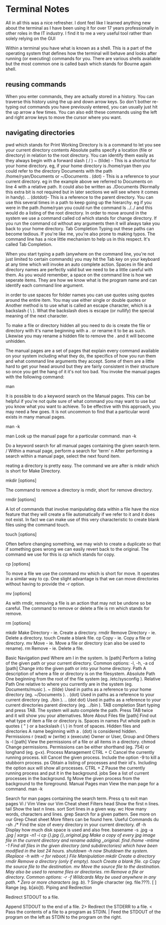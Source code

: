 # Terminal Notes

All in all this was a nice refresher. I dont feel like I learned anything new about the terminal as I have been using it for over 17 years professionally in other roles in the IT industry. I find it to me a very useful tool rather than solely relying on the GUI 

Within a terminal you have what is known as a shell. This is a part of the operating system that defines how the terminal will behave and looks after running (or executing) commands for you. There are various shells available but the most common one is called bash which stands for Bourne again shell.

## reusing commands

When you enter commands, they are actually stored in a history. You can traverse this history using the up and down arrow keys. So don't bother re-typing out commands you have previously entered, you can usually just hit the up arrow a few times. You can also edit these commands using the left and right arrow keys to move the cursor where you want.

## navigating directories

pwd which stands for Print Working Directory
ls is a command to let you see your current directory contents
Absolute paths specify a location (file or directory) in relation to the root directory. You can identify them easily as they always begin with a forward slash ( / )
~ (tilde) - This is a shortcut for your home directory. eg, if your home directory is /home/ryan then you could refer to the directory Documents with the path /home/ryan/Documents or ~/Documents
. (dot) - This is a reference to your current directory. eg in the example above we referred to Documents on line 4 with a relative path. It could also be written as ./Documents (Normally this extra bit is not required but in later sections we will see where it comes in handy).
.. (dotdot)- This is a reference to the parent directory. You can use this several times in a path to keep going up the hierarchy. eg if you were in the path /home/ryan you could run the command ls ../../ and this would do a listing of the root directory.
In order to move around in the system we use a command called cd which stands for change directory. If you run the command cd without any arguments then it will always take you back to your home directory.
Tab Completion
Typing out these paths can become tedious. If you're like me, you're also prone to making typos. The command line has a nice little mechanism to help us in this respect. It's called Tab Completion.

When you start typing a path (anywhere on the command line, you're not just limited to certain commands) you may hit the Tab key on your keyboard at any time which will invoke an auto complete action. 
Spaces in file and directory names are perfectly valid but we need to be a little careful with them. As you would remember, a space on the command line is how we seperate items. They are how we know what is the program name and can identify each command line argument. 

in order to use spaces for folder names you can use quotes using quotes around the entire item. You may use either single or double quotes or Another method is to use what is called an escape character, which is a backslash ( \ ). What the backslash does is escape (or nullify) the special meaning of the next character.

To make a file or directory hidden all you need to do is create the file or directory with it's name beginning with a . or rename it to be as such. Likewise you may rename a hidden file to remove the . and it will become unhidden. 

The manual pages are a set of pages that explain every command available on your system including what they do, the specifics of how you run them and what command line arguments they accept. Some of them are a little hard to get your head around but they are fairly consistent in their structure so once you get the hang of it it's not too bad. You invoke the manual pages with the following command:

man <command to look up>

It is possible to do a keyword search on the Manual pages. This can be helpful if you're not quite sure of what command you may want to use but you know what you want to achieve. To be effective with this approach, you may need a few goes. It is not uncommon to find that a particular word exists in many manual pages.

man -k <search term>

man <command>
Look up the manual page for a particular command.
man -k <search term>
Do a keyword search for all manual pages containing the given search term.
/<term>
Within a manual page, perform a search for 'term'
n
After performing a search within a manual page, select the next found item.

reating a directory is pretty easy. The command we are after is mkdir which is short for Make Directory.

mkdir [options] <Directory>

The command to remove a directory is rmdir, short for remove directory.

rmdir [options] <Directory>

A lot of commands that involve manipulating data within a file have the nice feature that they will create a file automatically if we refer to it and it does not exist. In fact we can make use of this very characteristic to create blank files using the command touch.

touch [options] <filename>

Often before changing something, we may wish to create a duplicate so that if something goes wrong we can easily revert back to the original. The command we use for this is cp which stands for copy.

cp [options] <source> <destination>

To move a file we use the command mv which is short for move. It operates in a similar way to cp. One slight advantage is that we can move directories without having to provide the -r option.

mv [options] <source> <destination>

As with rmdir, removing a file is an action that may not be undone so be careful. The command to remove or delete a file is rm which stands for remove.

rm [options] <file>

mkdir
Make Directory - ie. Create a directory.
rmdir
Remove Directory - ie. Delete a directory.
touch
Create a blank file.
cp
Copy - ie. Copy a file or directory.
mv
Move - ie. Move a file or directory (can also be used to rename).
rm
Remove - ie. Delete a file.

Basic Navigation
pwd
Where am I in the system.
ls [path]
Perform a listing of the given path or your current directory.
Common options: -l, -h, -a
cd [path]
Change into the given path or into your home directory.
Path
A description of where a file or directory is on the filesystem.
Absolute Path
One beginning from the root of the file system (eg. /etc/sysconfig ).
Relative Path
One relative to where you currently are in the system (eg. Documents/music ).
~ (tilde)
Used in paths as a reference to your home directory (eg. ~/Documents ).
. (dot)
Used in paths as a reference to your current directory (eg. ./bin ).
.. (dot dot)
Used in paths as a reference to your current directories parent directory (eg. ../bin ).
TAB completion
Start typing and press TAB. The system will auto complete the path. Press TAB twice and it will show you your alternatives.
More About Files
file [path]
Find out what type of item a file or directory is.
Spaces in names
Put whole path in quotes ( " ) or a backslash ( \ ) in front of spaces.
Hidden files and directories
A name beginning with a . (dot) is considered hidden.
Permissions
r (read) w (write) x (execute)
Owner or User, Group and Others
ls -l [path]
View the permissions of a file or all items in a directory.
chmod <permissions> <path>
Change permissions. Permissions can be either shorthand (eg. 754) or longhand (eg. g+x).
Process Management
CTRL + C
Cancel the currently running process.
kill <process id>
Cancel the given process.
Include the option -9 to kill a stubborn process.
ps
Obtain a listing of processes and their id's.
Including the option aux will show all processes.
CTRL + Z
Pause the currently running process and put it in the background.
jobs
See a list of current processes in the background.
fg <job number>
Move the given process from the background to the foreground.
Manual Pages
man <command>
View the man page for a command.
man -k <search term>
Search for man pages containing the search term.
Press q to exit man pages
Vi / Vim
View our Vim Cheat sheet
Filters
head
Show the first n lines.
tail
Show the last n lines.
sort
Sort lines in a given way.
wc
How many words, characters and lines.
grep
Search for a given pattern.
See more on our Grep Cheat sheet
More filters can be found here.
Useful Commands
du -sh ./*
Find the size of every directory in your current directory.
df -h
Display how much disk space is used and also free.
basename -s .jpg -a *.jpg | xargs -n1 -i cp {}.jpg {}_original.jpg
Make a copy of every jpg image file in the current directory and rename adding _original.
find /home -mtime -1
Find all files in the given directory (and subdirectories) which have been modified in the last 24 hours.
shutdown -h now
Shutdown the system. (Replace -h with -r for reboot.)
File Manipulation
mkdir <directory name>
Create a directory
rmdir <directory name>
Remove a directory (only if empty).
touch <file name>
Create a blank file.
cp <source> <destination>
Copy the source file to the destination.
mv <source> <destination>
Move the source file to the destination.
May also be used to rename files or directories.
rm <path>
Remove a file or directory.
Common options: -r -f
Wildcards
May be used anywhere in any path.
*
Zero or more characters (eg. b*).
?
Single character (eg. file.???).
[ ]
Range (eg. b[aio]t).
Piping and Redirection
>
Redirect STDOUT to a file.
>>
Append STDOUT to the end of a file.
2>
Redirect the STDERR to a file.
<
Pass the contents of a file to a program as STDIN.
|
Feed the STDOUT of the program on the left as STDIN to the program on the right.
